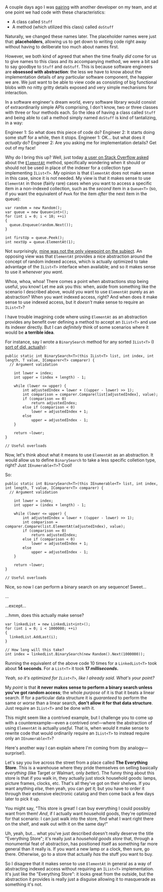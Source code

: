 A couple days ago I was [pairing](http://en.wikipedia.org/wiki/Pair_programming) with another developer on my team, and at one point we had code with these characteristics:

- A class called `Stuff`
- A method (which utilized this class) called `doStuff`

Naturally, we changed these names later. The placeholder names were just that: **placeholders**, allowing us to get down to writing code right away without having to deliberate too much about names first.

However, we both kind of agreed that when the time finally *did* come for us to give names to this class and its accompanying method, we were a bit sad to say goodbye to `Stuff` and `doStuff`. This is because software engineers are **obsessed with abstraction**: the less we have to know about the implementation details of any particular software component, the happier we are. We just want to be able to view code as consisting of big functional blobs with no nitty gritty details exposed and very simple mechanisms for interaction.

In a software engineer's dream world, every software library would consist of extraordinarily simple APIs comprising, I don't know, two or three classes with three or four methods each. So the idea of having a class called `Stuff` and being able to call a method simply named `doStuff` is kind of tantalizing, in a way:

Engineer 1: So what does this piece of code do?
Engineer 2: It starts doing some stuff for a while, then it stops.
Engineer 1: OK... but what does it *actually* do?
Engineer 2: Are you asking me for implementation details? Get out of my face!

Why do I bring this up? Well, just today [a user on Stack Overflow asked](http://stackoverflow.com/questions/5326874/why-would-i-use-enumerable-elementat-versus-the-operator) about the [`ElementAt`](http://msdn.microsoft.com/en-us/library/bb299233.aspx) method, specifically wondering when it should or should not be used in place of the indexer for a collection type implementing `IList<T>`. *My* opinion is that `ElementAt` does not make sense in this case, since it is not needed. My view is that it makes sense to use `ElementAt` in those (fairly rare) cases when you want to access a specific item in a non-indexed collection, such as the *second* item in a `Queue<T>` (so, if you want the equivalent of `Peek` for the item *after* the next item in the queue):

~~~{: lang=csharp }
var random = new Random();
var queue = new Queue<int>();
for (int i = 0; i < 10; ++i)
{
  queue.Enqueue(random.Next());
}

int firstUp = queue.Peek();
int nextUp = queue.ElementAt(1);
~~~

Not surprisingly, [mine was not the only viewpoint on the subject](http://stackoverflow.com/questions/5326874/why-would-i-use-enumerable-elementat-versus-the-operator/5326989#5326989). An opposing view was that `ElementAt` provides a nice abstraction around the concept of random indexed access, which is actually optimized to take advantage of the `IList<T>` interface when available; and so it makes sense to use it *whenever you want*.

Whoa, whoa, whoa! There comes a point when abstractions stop being useful, you know! Let me ask you this: when, aside from something like the scenario I described above, would you want to use `ElementAt` purely as an abstraction? When you want indexed access, right? And when does it make sense to use indexed access, but it *doesn't* make sense to require an `IList<T>`?

I have trouble imagining code where using `ElementAt` as an abstraction provides any benefit over defining a method to accept an `IList<T>` and use its indexer directly. But I can *definitely* think of some scenarios where it would be **a terrible idea**.

For instance, say I wrote a `BinarySearch` method for any sorted `IList<T>` (I [sort of did, actually](/posts/whats-annoying-about-sortedlist.html)):

~~~{: lang=csharp }
public static int BinarySearch<T>(this IList<T> list, int index, int length, T value, IComparer<T> comparer) {
  // Argument validation

    int lower = index;
    int upper = (index + length) - 1;

    while (lower <= upper) {
        int adjustedIndex = lower + ((upper - lower) >> 1);
        int comparison = comparer.Compare(list[adjustedIndex], value);
        if (comparison == 0)
            return adjustedIndex;
        else if (comparison < 0)
            lower = adjustedIndex + 1;
        else
            upper = adjustedIndex - 1;
    }

    return ~lower;
}

// Useful overloads
~~~

Now, let's think about what it means to use `ElementAt` as an abstraction. It would allow us to define `BinarySearch` to take a less specific colletion type, right? Just `IEnumerable<T>`? Cool!

So:

~~~{: lang=csharp }
public static int BinarySearch<T>(this IEnumerable<T> list, int index, int length, T value, IComparer<T> comparer) {
  // Argument validation

    int lower = index;
    int upper = (index + length) - 1;

    while (lower <= upper) {
        int adjustedIndex = lower + ((upper - lower) >> 1);
        int comparison = comparer.Compare(list.ElementAt(adjustedIndex), value);
        if (comparison == 0)
            return adjustedIndex;
        else if (comparison < 0)
            lower = adjustedIndex + 1;
        else
            upper = adjustedIndex - 1;
    }

    return ~lower;
}

// Useful overloads
~~~

Nice, so now I can perform a binary search on any sequence! Sweet...

...

...except...

...hmm, does this actually make sense?

~~~{: lang=csharp }
var linkedList = new LinkedList<int>();
for (int i = 0; i < 1000000; ++i)
{
  linkedList.AddLast(i);
}

// How long will this take?
int index = linkedList.BinarySearch(new Random().Next(1000000));
~~~

Running the equivalent of the above code 10 times for a `LinkedList<T>` took about **14 seconds**. For a `List<T>` it took **17 *milliseconds*.**

*Yeah, so it's optimized for `IList<T>`, like I already said. What's your point?*

My *point* is that **it never makes sense to perform a binary search unless you've got random access**; the whole *purpose* of it is that it beats a linear search. If for a particular data structure it is *guaranteed* to perform the same or *worse* than a linear search, **don't allow it for that data structure**. Just require an `IList<T>` and be done with it.

This might seem like a contrived example, but I challenge you to come up with a counterexample—even a contrived one!—where the abstraction of using `ElementAt` is actually *useful*. That is, when *would* it make sense to rewrite code that would ordinarily require an `IList<T>` to instead require only an `IEnumerable<T>`?

Here's another way I can explain where I'm coming from (by analogy—surprise!).

Let's say you live across the street from a place called **The Everything Store**. This is a warehouse where they pride themselves on selling basically *everything* (like Target or Walmart, only *better*). The funny thing about this store is that if you walk in, they actually just stock household goods: lamps, picture frames, clocks, etc. That's all they've got on their shelves. If you want anything *else*, then yeah, you can *get* it; but you have to order it through their extensive electronic catalog and then come back a few days later to pick it up.

You might say, "This store is great! I can buy everything I could possibly want from them! *And*, if I actually want household goods, they're optimized for that scenario: I can just walk into the store, find what I want right there on the shelf, and walk out with it on the same day!"

Uh, yeah, but... what you've just described doesn't really deserve the title "Everything Store"; it's really just a *household goods store* that, through a monumental feat of abstraction, has positioned itself as something far more general than it really is. If you want a new lamp or a clock, then sure, go there. Otherwise, go to a store that actually *has* the stuff you want to buy.

So I disagree that it makes sense to use `ElementAt` in general as a way of abstracting indexed access without requiring an `IList<T>` implementation. It's just like the "Everything Store": it looks great from the outside, but the abstraction it provides is really just a disguise allowing it to masquerade as something it's not.
